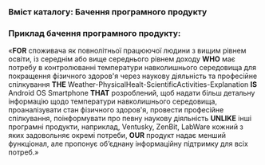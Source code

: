 ### Вміст каталогу: Бачення програмного продукту

### Приклад бачення програмного продукту:
«**FOR** споживача як повнолітньої працюючої людини з вищим рівнем освіти, із середнім або вище середнього рівнем доходу **WHO** має потребу в контролюванні температури навколишнього середовища для покращення фізичного здоров'я через наукову діяльність та професійне спілкування **THE** Weather-PhysicalHealt-ScientificActivities-Explanation **IS** Android OS Smartphone **THAT** розроблений, щоб надати більш детальну інформацію щодо температури навколишнього середовища, проаналізувати стан фізичного здоров'я, провести професійне спілкування, поінформувати про певну наукову діяльність **UNLIKE** інші програмні продукти, наприклад, Ventusky, ZenBit, LabWare кожний з яких задовольняє окремі потреби, **OUR** продукт надає менший функціонал, але пропонує об’єднану інформаційну підтримку для всіх потреб.»

